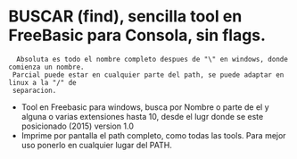 # BUSCAR (find), sencilla tool en FreeBasic para Consola, sin flags.
```
  Absoluta es todo el nombre completo despues de "\" en windows, donde comienza un nombre.
 Parcial puede estar en cualquier parte del path, se puede adaptar en linux a la "/" de
 separacion. 
```
- Tool en Freebasic para windows, busca por Nombre o parte de el y alguna o varias 
  extensiones hasta 10, desde el lugr donde se este posicionado (2015) version 1.0 
- Imprime por pantalla el path completo, como todas las tools. Para mejor uso ponerlo 
  en cualquier lugar del PATH.


